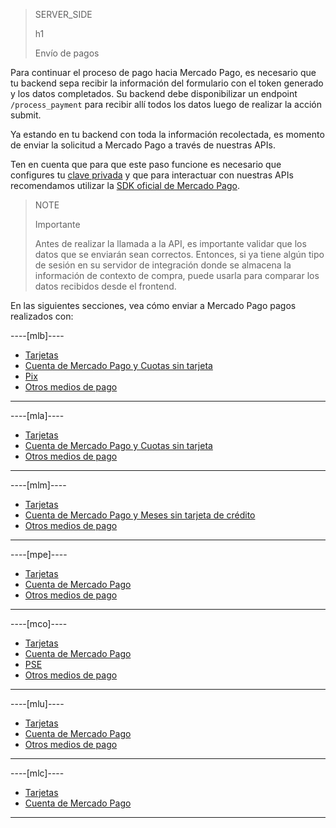 > SERVER_SIDE
>
> h1
>
> Envío de pagos

Para continuar el proceso de pago hacia Mercado Pago, es necesario que tu backend sepa recibir la información del formulario con el token generado y los datos completados. Su backend debe disponibilizar un endpoint `/process_payment` para recibir allí todos los datos luego de realizar la acción submit.

Ya estando en tu backend con toda la información recolectada, es momento de enviar la solicitud a Mercado Pago a través de nuestras APIs.

Ten en cuenta que para que este paso funcione es necesario que configures tu [clave privada](/developers/es/guides/additional-content/credentials/credentials) y que para interactuar con nuestras APIs recomendamos utilizar la [SDK oficial de Mercado Pago](/developers/es/docs/sdks-library/landing).

> NOTE
>
> Importante
> 
> Antes de realizar la llamada a la API, es importante validar que los datos que se enviarán sean correctos. Entonces, si ya tiene algún tipo de sesión en su servidor de integración donde se almacena la información de contexto de compra, puede usarla para comparar los datos recibidos desde el frontend.

En las siguientes secciones, vea cómo enviar a Mercado Pago pagos realizados con:

----[mlb]----
* [Tarjetas](/developers/es/docs/checkout-bricks/payment-brick/payment-submission/cards)
* [Cuenta de Mercado Pago y Cuotas sin tarjeta](/developers/es/docs/checkout-bricks/payment-brick/payment-submission/wallet-credits)
* [Pix](/developers/es/docs/checkout-bricks/payment-brick/payment-submission/pix)
* [Otros medios de pago](/developers/es/docs/checkout-bricks/payment-brick/payment-submission/other-payment-methods/brasil)

------------
----[mla]----
* [Tarjetas](/developers/es/docs/checkout-bricks/payment-brick/payment-submission/cards)
* [Cuenta de Mercado Pago y Cuotas sin tarjeta](/developers/es/docs/checkout-bricks/payment-brick/payment-submission/wallet-credits)
* [Otros medios de pago](/developers/es/docs/checkout-bricks/payment-brick/payment-submission/other-payment-methods/argentina)

------------
----[mlm]----
* [Tarjetas](/developers/es/docs/checkout-bricks/payment-brick/payment-submission/cards)
* [Cuenta de Mercado Pago y Meses sin tarjeta de crédito](/developers/es/docs/checkout-bricks/payment-brick/payment-submission/wallet-credits)
* [Otros medios de pago](/developers/es/docs/checkout-bricks/payment-brick/payment-submission/other-payment-methods/mexico)

------------
----[mpe]----
* [Tarjetas](/developers/es/docs/checkout-bricks/payment-brick/payment-submission/cards)
* [Cuenta de Mercado Pago](/developers/es/docs/checkout-bricks/payment-brick/payment-submission/wallet)
* [Otros medios de pago](/developers/es/docs/checkout-bricks/payment-brick/payment-submission/other-payment-methods/peru)

------------
----[mco]----
* [Tarjetas](/developers/es/docs/checkout-bricks/payment-brick/payment-submission/cards)
* [Cuenta de Mercado Pago](/developers/es/docs/checkout-bricks/payment-brick/payment-submission/wallet)
* [PSE](/developers/es/docs/checkout-bricks/payment-brick/payment-submission/pse)
* [Otros medios de pago](/developers/es/docs/checkout-bricks/payment-brick/payment-submission/other-payment-methods/colombia)

------------
----[mlu]----
* [Tarjetas](/developers/es/docs/checkout-bricks/payment-brick/payment-submission/cards)
* [Cuenta de Mercado Pago](/developers/es/docs/checkout-bricks/payment-brick/payment-submission/wallet)
* [Otros medios de pago](/developers/es/docs/checkout-bricks/payment-brick/payment-submission/other-payment-methods/uruguay)

------------
----[mlc]----
* [Tarjetas](/developers/es/docs/checkout-bricks/payment-brick/payment-submission/cards)
* [Cuenta de Mercado Pago](/developers/es/docs/checkout-bricks/payment-brick/payment-submission/wallet)

------------